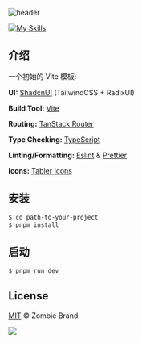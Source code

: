 ![header](https://capsule-render.vercel.app/api?type=waving&color=gradient&height=400&section=header&text=低代码%20问卷调查&descAlignY=51&descAlign=62)

[![My Skills](https://skillicons.dev/icons?i=ts,vite,react,tailwind)](https://skillicons.dev)

## 介绍

一个初始的 Vite 模板:

**UI:** [ShadcnUI](https://ui.shadcn.com) (TailwindCSS + RadixUI)

**Build Tool:** [Vite](https://vitejs.dev/)

**Routing:** [TanStack Router](https://tanstack.com/router/latest)

**Type Checking:** [TypeScript](https://www.typescriptlang.org/)

**Linting/Formatting:** [Eslint](https://eslint.org/) & [Prettier](https://prettier.io/)

**Icons:** [Tabler Icons](https://tabler.io/icons)

## 安装

```sh
$ cd path-to-your-project
$ pnpm install
```

## 启动

```sh
$ pnpm run dev
```

## License

[MIT](LICENSE) © Zombie Brand

<img src = "https://github-readme-stats.vercel.app/api?username=ZombieBrand&show_icons=true&theme=bear">
